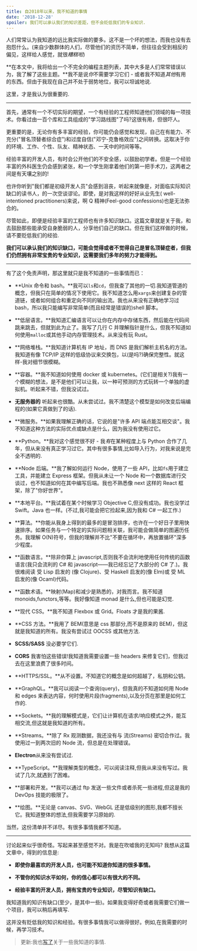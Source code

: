 ```yaml
---
title: 自2018年以来，我不知道的事情
date: '2018-12-28'
spoiler: 我们可以承认我们的知识差距，但不会贬低我们的专业知识.
---
```


人们常常认为我知道的远比我实际做的要多。这不是一个坏的想法，而我也没有去抱怨什么。(来自少数群体的人们，尽管他们的资历不简单，但往往会受到相反的偏见，这样给人感觉，就很*糟糕啦*)

**在本文中，我将给出一个不完全的编程主题列表，其中大多是人们常常错误以为，我了解了这些主题。**我不是说*你*不需要学习它们 - 或者我不知道*其他*有用的东西。但由于我现在自己并不处于弱势地位，我可以坦诚地说.

这里，才是我认为很重要的.

---

首先，通常有一个不切实际的期望，一个有经验的工程师知道他们领域的每一项技术。你看过由一百个库和工具组成的"学习路线图"了吗?这很有用，但很吓人。

更重要的是，无论你有多丰富的经验，你可能仍会感觉和发现，自己在有能力、不充分("冒名顶替者综合症")和过度自信("邓宁-克鲁格效应")之间转换。这取决于你的环境、工作、个性、队友、精神状态、一天中的时间等等。

经验丰富的开发人员，有时会公开他们的不安全感，以鼓励初学者。但是一个经验丰富的外科医生仍会感到紧张，和一个学生刚拿着他们的第一把手术刀，这两者之间是有天壤之别的!

也许你听到"我们都是初级开发人员"会感到沮丧，听起来就像是，对面临实际知识缺口的读书人，的一次空谈谬论。即使，是对我这样的好好从业先生( well-intentioned practitioners)来说，啊 Q 精神(Feel-good confessions)也是无法弥合的。

尽管如此，即便是经验丰富的工程师也有许多知识缺口。这篇文章就是关于我，和去鼓励那些能承受自身脆弱的人，分享他们自己的缺口。但在我们这样做的时候，请不要贬低我们的经验.

**我们可以承认我们的知识缺口，可能会觉得或者不觉得自己是冒名顶替症者，但我们仍然拥有非常宝贵的专业知识，这需要我们多年的努力才能得到。**

---

有了这个免责声明，那这里就只是我不知道的一些事情而已：

- **Unix 命令和 bash。**我可以`ls`和`cd`，但我查了其他的一切.我知道管道的概念，但我只在简单的情况下使用它。我不知道怎么用`xargs`来创建复杂的管道链，或者如何组合和重定向不同的输出流。我也从来没有正确地学习过 bash，所以我只能编写非常简单(而且经常是错误的)shell 脚本。

- **低层语言。**我知道汇编语言可以让你在内存中存储东西，然后能在代码间跳来跳去，但就到此为止了。我写了几行 C 并理解指针是什么，但我不知道如何使用`malloc`或其他手动内存管理技术。从来没有玩 Rust。

- **网络堆栈。**我知道计算机有 IP 地址，而 DNS 是我们解析主机名的方法。我知道有像 TCP/IP 这样的低级协议来交换包，以(是吗?)确保完整性。就这样-我对细节很模糊。

- **容器。**我不知道如何使用 docker 或 kubernetes。(它们是相关?)我有一个模糊的想法，是不是他们可以让我，以一种可预测的方式玩转一个单独的虚拟机。听起来不错，但我没试过。

- **无服务器的** 听起来也很酷。从未尝试过。我不清楚这个模型是如何改变后端编程的(如果它真做到了的话).

- **微服务。**如果我理解正确的话，它说的是"许多 API 端点能互相交谈"。我不知道这种方法的实际优点或缺点是什么，因为我没有使用过它。

- **Python。**我对这个感觉很不好 - 我*有*在某种程度上与 Python 合作了几年，但从来没有真正学习过它。其中有很多事情,比如导入行为，对我来说是完全不透明的.

- **Node 后端。**我了解如何运行 Node，使用了一些 API，比如`fs`用于建立工具，并能建立 Express 框架。但我从未让一个 Node 和一个数据库进行交谈过，也不知道如何在其中编写后端。我也不熟悉像 next 这样的 React 框架，除了"你好世界"。

- **本地平台。**我试着在某个时候学习 Objective C,但没有成功。我也没学过 Swift。Java 也一样。(不过,我可能会把它捡起来,因为我和 C# 一起工作.)

- **算法。**你能从我身上得到的最多的是冒泡排序，也许在一个好日子里用快速排序。如果任务与一个特定的实际问题相关联，我可能会做简单的图遍历任务。我理解 O(N)符号，但我的理解并不比"不要在循环中，再放置循环"深多少程度。

- **函数语言。**除非你算上 javascript,否则我不会流利地使用任何传统的函数语言(我只会流利的 C# 和 javascript——我已经忘记了大部分的 C# 了.)。我很难阅读 受 Lisp 启发的 (像 Clojure)、受 Haskell 启发的(像 Elm)或 受 ML 启发的(像 Ocaml)代码。

- **函数术语。**映射(Map)和减少是熟悉的，对我而言。我不知道 monoids,functors,等等。我好像知道 monad 是什么,但也可能是幻觉.

- **现代 CSS。**我不知道 Flexbox 或 Grid。Floats 才是我的果酱.

- **CSS 方法。**我用了 BEM(意思是 css 那部分,而不是原来的 BEM)，但这就是我知道的所有。我没有尝试过 OOCSS 或其他方法.

- **SCSS/SASS** 没必要学它们.

- **CORS** 我害怕这些错误!我知道我需要设置一些 headers 来修复它们，但我过去在这里浪费了很多时间。

- **HTTPS/SSL。**从不设置。不知道它的概念是如何超越了，私钥和公钥。

- **GraphQL。**我可以阅读一个查询(query)，但我真的不知道如何用 Node 和 edges 来表达内容，何时使用片段(fragments),以及分页在那里是如何工作的.

- **Sockets。**我的理解模式是，它们让计算机在请求/响应模式之外，能互相交流,但这就是我知道的所有。

- **Streams。**除了 Rx 观测数据，我还没有与 流(Streams) 密切合作过。我使用过一到两次旧的 Node 流，但总是在处理错误。

- **Electron**从来没有尝试过.

- **TypeScript。**我理解类型的概念，可以阅读注释,但我从来没有写过。我试了几次,就遇到了困难。

- **部署和开发。**我可以通过 ftp 发送一些文件或者杀死一些进程,但这是我的 DevOps 技能的极限了。

- **绘图。**无论是 canvas、SVG、WebGL 还是低级别的图形,我都不擅长它。我知道整体的想法,但我需要学习原始的.

当然，这份清单并不详尽。有很多事情我都不知道。

---

讨论起来似乎很奇怪。写起来甚至感觉不对。我是在吹嘘我的无知吗? 我想从这篇文章中，得到的信息是:

- **即使你最喜欢的开发人员，也可能不知道你知道的很多事情。**

- **不管你的知识水平如何，你的信心都可以有很大的不同。**

- **经验丰富的开发人员，拥有宝贵的专业知识，尽管知识有缺口。**

我知道我的知识有缺口(至少，是其中一些)。如果我变得好奇或者我需要它们做一个项目，我可以稍后再填写.

这并没有贬低我的知识和经验。有很多事情我可以做得很好。例如,在我需要的时候，再学习技术。

> 更新:我也[写了](/the-elements-of-ui-engineering/)关于一些我知道的事情.
